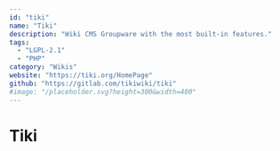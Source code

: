 ```yaml
---
id: "tiki"
name: "Tiki"
description: "Wiki CMS Groupware with the most built-in features."
tags:
  - "LGPL-2.1"
  - "PHP"
category: "Wikis"
website: "https://tiki.org/HomePage"
github: "https://gitlab.com/tikiwiki/tiki"
#image: "/placeholder.svg?height=300&width=400"
---
```


# Tiki
